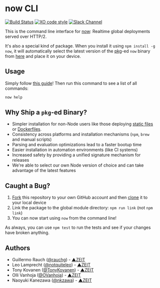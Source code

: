 # now CLI

[![Build Status](https://travis-ci.org/zeit/now-cli.svg?branch=master)](https://travis-ci.org/zeit/now-cli)
[![XO code style](https://img.shields.io/badge/code_style-XO-5ed9c7.svg)](https://github.com/sindresorhus/xo)
[![Slack Channel](http://zeit-slackin.now.sh/badge.svg)](https://zeit.chat)

This is the command line interface for [now](https://zeit.co/now): Realtime global deployments served over HTTP/2.

It's also a special kind of package. When you install it using `npm install -g now`, it will automatically select the latest version of the [pkg](https://github.com/zeit/pkg)-ed `now` binary from [here](https://github.com/zeit/now-cli/releases) and place it on your device.

## Usage

Simply follow [this guide](https://zeit.co/docs#getting-started)! Then run this command to see a list of all commands:

```bash
now help
```

## Why Ship a `pkg`-ed Binary?

- Simpler installation for non-Node users like those deploying [static files](https://zeit.co/blog/unlimited-static) or [Dockerfiles](https://zeit.co/blog/now-dockerfile).
- Consistency across platforms and installation mechanisms (`npm`, `brew` and manual scripts)
- Parsing and evaluation optimizations lead to a faster bootup time
- Easier installation in automation environments (like CI systems)
- Increased safety by providing a unified signature mechanism for releases
- We're able to select our own Node version of choice and can take advantage of the latest features

## Caught a Bug?

1. [Fork](https://help.github.com/articles/fork-a-repo/) this repository to your own GitHub account and then [clone](https://help.github.com/articles/cloning-a-repository/) it to your local device
2. Link the package to the global module directory: `npm run link` (not `npm link`)
3. You can now start using `now` from the command line!

As always, you can use `npm test` to run the tests and see if your changes have broken anything.

## Authors

- Guillermo Rauch ([@rauchg](https://twitter.com/rauchg)) - [▲ZEIT](https://zeit.co)
- Leo Lamprecht ([@notquiteleo](https://twitter.com/notquiteleo)) - [▲ZEIT](https://zeit.co)
- Tony Kovanen ([@TonyKovanen](https://twitter.com/TonyKovanen)) - [▲ZEIT](https://zeit.co)
- Olli Vanhoja ([@OVanhoja](https://twitter.com/OVanhoja)) - [▲ZEIT](https://zeit.co)
- Naoyuki Kanezawa ([@nkzawa](https://twitter.com/nkzawa)) - [▲ZEIT](https://zeit.co)
